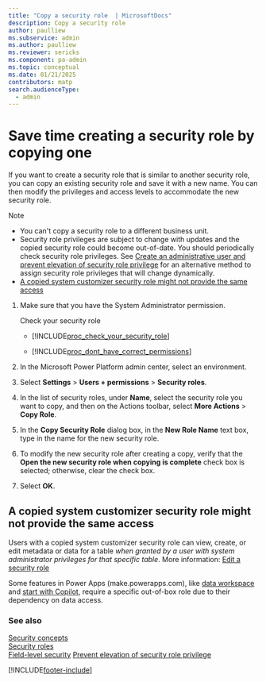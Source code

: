 ```yaml
---
title: "Copy a security role  | MicrosoftDocs"
description: Copy a security role
author: paulliew
ms.subservice: admin
ms.author: paulliew
ms.reviewer: sericks
ms.component: pa-admin
ms.topic: conceptual
ms.date: 01/21/2025
contributors: matp
search.audienceType: 
  - admin
---
```

# Save time creating a security role by copying one

If you want to create a security role that is similar to another security role, you can copy an existing security role and save it with a new name. You can then modify the privileges and access levels to accommodate the new security role.  
  
> [!NOTE]
>
> - You can't copy a security role to a different business unit.  
> - Security role privileges are subject to change with updates and the copied security role could become out-of-date. You should periodically check security role privileges. See [Create an administrative user and prevent elevation of security role privilege](prevent-elevation-security-role-privilege.md) for an alternative method to assign security role privileges that will change dynamically.
> - [A copied system customizer security role might not provide the same access](#a-copied-system-customizer-security-role-might-not-provide-the-same-access)
  
1. Make sure that you have the System Administrator permission.
  
    Check your security role  
  
   - [!INCLUDE[proc_check_your_security_role](../includes/proc-check-your-security-role.md)]  
  
   - [!INCLUDE[proc_dont_have_correct_permissions](../includes/proc-dont-have-correct-permissions.md)]  
  
2. In the Microsoft Power Platform admin center, select an environment. 

3. Select **Settings** > **Users + permissions** > **Security roles**.  
  
4. In the list of security roles, under **Name**, select the security role you want to copy, and then on the Actions toolbar, select **More Actions** > **Copy Role**.  
  
5. In the **Copy Security Role** dialog box, in the **New Role Name** text box, type in the name for the new security role.  
  
6. To modify the new security role after creating a copy, verify that the **Open the new security role when copying is complete** check box is selected; otherwise, clear the check box.  
  
7. Select **OK**.  

## A copied system customizer security role might not provide the same access

Users with a copied system customizer security role can view, create, or edit metadata or data for a table *when granted by a user with system administrator privileges for that specific table*. More information: [Edit a security role](create-edit-security-role.md#edit-a-security-role)

Some features in Power Apps (make.powerapps.com), like [data workspace](power-pages/getting-started/use-data-workspace) and [start with Copilot](/power-apps/maker/data-platform/create-edit-entities-portal?tabs=excel#start-with-copilot), require a specific out-of-box role due to their dependency on data access.

### See also

[Security concepts](../admin/wp-security-cds.md)   
[Security roles](../admin/security-roles-privileges.md)   
[Field-level security](../admin/field-level-security.md)
[Prevent elevation of security role privilege](prevent-elevation-security-role-privilege.md)


[!INCLUDE[footer-include](../includes/footer-banner.md)]
